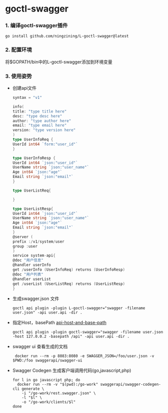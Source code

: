 # goctl-swagger

### 1. 编译goctl-swagger插件

```
go install github.com/ningzining/L-goctl-swagger@latest
```

### 2. 配置环境

将$GOPATH/bin中的L-goctl-swagger添加到环境变量

### 3. 使用姿势

* 创建api文件

    ```go
    syntax = "v1"
  
  info(
  title: "type title here"
  desc: "type desc here"
  author: "type author here"
  email: "type email here"
  version: "type version here"
  )
  type UserInfoReq {
  UserId int64 `form:"user_id"`
  }
  
  type UserInfoResp {
  UserId int64 `json:"user_id"`
  UserName string `json:"user_name"`
  Age int64 `json:"age"`
  Email string `json:"email"`
  }
  
  type UserListReq{
  
  }
  
  type UserListResp{
  UserId int64 `json:"user_id"`
  UserName string `json:"user_name"`
  Age int64 `json:"age"`
  Email string `json:"email"`
  }
  @server (
  prefix :/v1/system/user
  group :user
  )
  service system-api{
  @doc "用户信息"
  @handler userInfo
  get /userInfo (UserInfoReq) returns (UserInfoResp)
  @doc "用户列表"
  @handler userList
  get /userList (UserListReq) returns (UserListResp)
  }
    ```

* 生成swagger.json 文件

    ```shell script
    goctl api plugin -plugin L-goctl-swagger="swagger -filename user.json" -api user.api -dir .
    ```

* 指定Host，basePath [api-host-and-base-path](https://swagger.io/docs/specification/2-0/api-host-and-base-path/)

    ```shell script
    goctl api plugin -plugin goctl-swagger="swagger -filename user.json -host 127.0.0.2 -basepath /api" -api user.api -dir .
    ```

* swagger ui 查看生成的文档

    ```shell script
     docker run --rm -p 8083:8080 -e SWAGGER_JSON=/foo/user.json -v $PWD:/foo swaggerapi/swagger-ui
   ```

* Swagger Codegen 生成客户端调用代码(go,javascript,php)

  ```shell script
  for l in go javascript php; do
    docker run --rm -v "$(pwd):/go-work" swaggerapi/swagger-codegen-cli generate \
      -i "/go-work/rest.swagger.json" \
      -l "$l" \
      -o "/go-work/clients/$l"
  done
   ```
